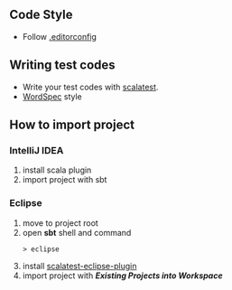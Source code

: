 ## Code Style
- Follow [.editorconfig](.editorconfig)

## Writing test codes
- Write your test codes with [scalatest](http://www.scalatest.org).
- [WordSpec](http://www.scalatest.org/user_guide/selecting_a_style) style

## How to import project
### IntelliJ IDEA
1. install scala plugin
2. import project with sbt

### Eclipse
1. move to project root
2. open **sbt** shell and command  
    ```sbtshell
    > eclipse
    ```
3. install [scalatest-eclipse-plugin](https://github.com/scalatest/scalatest-eclipse-plugin)
4. import project with _**Existing Projects into Workspace**_
